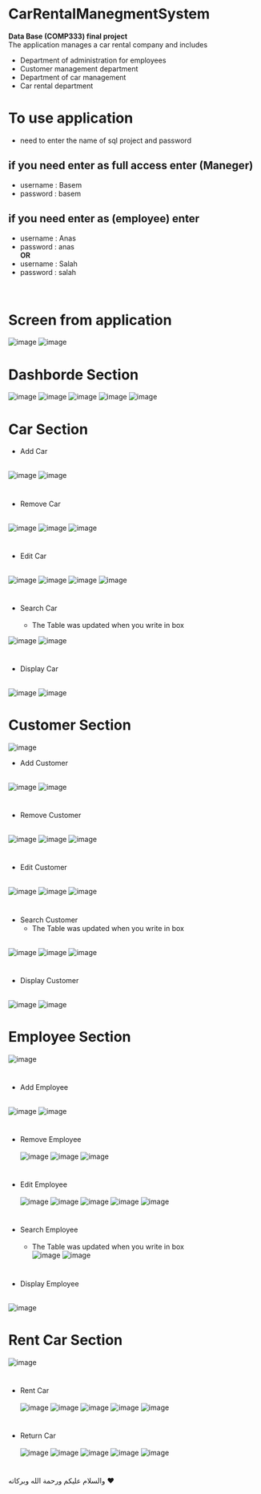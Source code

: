 # CarRentalManegmentSystem
**Data Base (COMP333) final project** <br>
The application manages a car rental company and includes
* Department of administration for employees
* Customer management department
* Department of car management
* Car rental department
# To use application
* need to enter the name of sql project and password

## if you need enter as full access enter (Maneger)
* username : Basem
* password : basem

## if you need enter as (employee) enter 
* username : Anas
* password : anas
<br>**OR**
* username : Salah
* password : salah

<br>

# Screen from application

![image](https://user-images.githubusercontent.com/102483320/229615531-76a55f03-7c14-46dc-b5c3-e0de3bc97f27.png)
![image](https://user-images.githubusercontent.com/102483320/229615755-c76265b0-c1ca-440b-9689-8f2744df4c91.png)

# Dashborde Section

![image](https://user-images.githubusercontent.com/102483320/231526371-973b7a77-9748-4619-861f-7c8162c8a3ab.png)
![image](https://user-images.githubusercontent.com/102483320/231526420-48a75d61-9003-4303-a563-2409560496e6.png)
![image](https://user-images.githubusercontent.com/102483320/231526459-b4aa727d-9aaf-4803-937c-442d74a1f60c.png)
![image](https://user-images.githubusercontent.com/102483320/231526485-bdde8a50-4310-43fe-b7b8-1460282ded86.png)
![image](https://user-images.githubusercontent.com/102483320/231526515-e7d29968-761d-42dd-97b2-f09d79efd15c.png)

# Car Section
* Add Car <br><br>

![image](https://user-images.githubusercontent.com/102483320/231527174-54218069-ea42-4a97-84dc-0061cdcde2e1.png)
![image](https://user-images.githubusercontent.com/102483320/231527018-90896277-a46e-4f73-87a9-7143ccce422e.png)
#
* Remove Car <br><br>

![image](https://user-images.githubusercontent.com/102483320/231527380-a81f4d54-56ef-493c-95a9-5aef9a45e2c0.png)
![image](https://user-images.githubusercontent.com/102483320/231527410-882a47ea-1e7b-4838-a552-8b52cb3bc8c7.png)
![image](https://user-images.githubusercontent.com/102483320/231527453-0347e40e-6f24-4d10-a6cd-60bc55a7e5c6.png)
#
* Edit Car <br><br>

![image](https://user-images.githubusercontent.com/102483320/231527869-c73e047f-af23-4d80-afb6-44131ff2f43b.png)
![image](https://user-images.githubusercontent.com/102483320/231527932-b4b9aca0-c20a-485a-95a0-8eed876ef948.png)
![image](https://user-images.githubusercontent.com/102483320/231527957-f16ab718-5ca4-4491-8603-f8e7eb884084.png)
![image](https://user-images.githubusercontent.com/102483320/231528060-05b80de0-093a-45bf-b7de-655fa63f932f.png)
#
* Search Car <br><br>
  * The Table was updated when you write in box<br>
  
![image](https://user-images.githubusercontent.com/102483320/231528153-2c7b8dbe-da87-49cc-be06-c2c49857175a.png)
![image](https://user-images.githubusercontent.com/102483320/231528195-8023b159-5aac-47ea-a2b1-38e50df9e96c.png)
#
* Display Car <br><br>

![image](https://user-images.githubusercontent.com/102483320/231528516-6ce35cfa-3f07-4254-b594-a9ff024ee139.png)
![image](https://user-images.githubusercontent.com/102483320/231528585-76398e76-679b-47de-96eb-d63dfa3005b5.png)
#
# Customer Section

![image](https://user-images.githubusercontent.com/102483320/231529624-560a3389-9318-4e78-8645-af437be5950c.png)

* Add Customer <br><br>

![image](https://user-images.githubusercontent.com/102483320/231529748-afc610c7-9b1f-497b-9dad-76fb9c0b7e9d.png)
![image](https://user-images.githubusercontent.com/102483320/231529807-a8486765-b70f-4819-8cd9-fdcbdb2919b8.png)
#
* Remove Customer <br><br>

![image](https://user-images.githubusercontent.com/102483320/231529947-9beb1a55-8211-42df-90d5-f31642c9d950.png)
![image](https://user-images.githubusercontent.com/102483320/231529910-f61bab1f-37a4-40db-a3d9-a9cc1288e3ff.png)
![image](https://user-images.githubusercontent.com/102483320/231529962-350c0713-0261-47d3-a18a-e6dd4da162b7.png)
#
* Edit Customer <br><br>

![image](https://user-images.githubusercontent.com/102483320/231530046-666d2c6d-482a-4f93-aa0a-0acfb8eda5de.png)
![image](https://user-images.githubusercontent.com/102483320/231530111-d43c09ec-6ffd-4e43-b8f8-f7abb3b885f1.png)
![image](https://user-images.githubusercontent.com/102483320/231530138-95732655-67a1-47d1-84e9-65a5056d4d7b.png)

#
* Search Customer <br>
  * The Table was updated when you write in box<br><br>

![image](https://user-images.githubusercontent.com/102483320/231530346-59e845e7-8907-45dc-ad31-847cc6d5b8e3.png)
![image](https://user-images.githubusercontent.com/102483320/231530283-e9dc6901-2259-4757-961b-c387e1d4dc80.png)
![image](https://user-images.githubusercontent.com/102483320/231530298-f0ee083a-bcb0-45a8-b141-9368705d548d.png)
#
* Display Customer <br><br>

![image](https://user-images.githubusercontent.com/102483320/231530423-7598d421-4e9b-4f5a-8cf2-532a78f0794a.png)
![image](https://user-images.githubusercontent.com/102483320/231530464-7701d9a8-c4fa-4c39-a5f5-0e848509b1f9.png)
#
# Employee Section

![image](https://user-images.githubusercontent.com/102483320/231531220-57e7b21b-8c62-411d-a6f6-2cb40485f9f0.png)
#
* Add Employee <br><br>

![image](https://user-images.githubusercontent.com/102483320/231532016-03d278db-2f91-4a2b-9fac-8354fa5c0764.png)
![image](https://user-images.githubusercontent.com/102483320/231532075-1f06a06a-9c7a-422a-91ed-98ca99645078.png)

#
* Remove Employee <br><br>
![image](https://user-images.githubusercontent.com/102483320/231532102-35d53347-1cd5-430f-b33c-77342f73d5b8.png)
![image](https://user-images.githubusercontent.com/102483320/231532180-3b66fcab-e81e-40fe-8d61-6ac063343a3e.png)
![image](https://user-images.githubusercontent.com/102483320/231532243-64b37a1b-3dbf-47fd-977d-0e142b519a29.png)

#
* Edit Employee <br><br>
![image](https://user-images.githubusercontent.com/102483320/231532217-c34410e6-28b9-4865-bb68-e75462a84687.png)
![image](https://user-images.githubusercontent.com/102483320/231532284-f4d11a0e-203d-4cba-b40b-b58053e558ba.png)
![image](https://user-images.githubusercontent.com/102483320/231532310-b037f74c-0f0e-4b82-90e9-3fb842b964d8.png)
![image](https://user-images.githubusercontent.com/102483320/231532370-4d76b385-551c-42f5-b3b8-8657d7e3face.png)
![image](https://user-images.githubusercontent.com/102483320/231532421-5574ba77-0073-4b4c-8e4e-a418be3f1fd8.png)

#
* Search Employee <br><br>
  * The Table was updated when you write in box<br>
![image](https://user-images.githubusercontent.com/102483320/231532488-e0d7c913-ed5f-4f09-aa4d-641cd49a6ff1.png)
![image](https://user-images.githubusercontent.com/102483320/231532508-49b72ab6-3437-4db6-b159-416283123409.png)

#
* Display Employee <br><br>

![image](https://user-images.githubusercontent.com/102483320/231532539-d69a11fb-d220-4d79-963e-6289b0715cf8.png)
#
# Rent Car Section

![image](https://user-images.githubusercontent.com/102483320/231532796-c294f044-252b-421e-b08e-72d9ecb8294e.png)
#
* Rent Car<br><br>
![image](https://user-images.githubusercontent.com/102483320/231532948-252ce349-eb9e-4877-97a9-52861216b265.png)
![image](https://user-images.githubusercontent.com/102483320/231533015-4b741a04-13f9-4070-a458-021ebcd31f32.png)
![image](https://user-images.githubusercontent.com/102483320/231533068-008a5e89-8a98-4a91-91e7-ea261705561e.png)
![image](https://user-images.githubusercontent.com/102483320/231533094-650f31c4-026d-4ffe-a89b-aadd0fbf7d1a.png)
![image](https://user-images.githubusercontent.com/102483320/231533125-fc30e7f3-f4d2-4ceb-a66f-9bad9643caea.png)
#

* Return Car<br><br>
![image](https://user-images.githubusercontent.com/102483320/231533291-35aaf097-fe9f-4038-8d4b-807e3444f0b3.png)
![image](https://user-images.githubusercontent.com/102483320/231533341-3999f15b-0f96-443c-9819-baef813ef86f.png)
![image](https://user-images.githubusercontent.com/102483320/231533675-1ce72503-ea92-4e65-91d2-bec18ef8ac48.png)
![image](https://user-images.githubusercontent.com/102483320/231533767-08afefb8-beef-4ee4-96b3-3b76d0875552.png)
![image](https://user-images.githubusercontent.com/102483320/231533834-730d8051-1c23-4d79-b5ae-aa917bfc4ddb.png)
#
والسلام عليكم ورحمة الله وبركاته ❤
#





